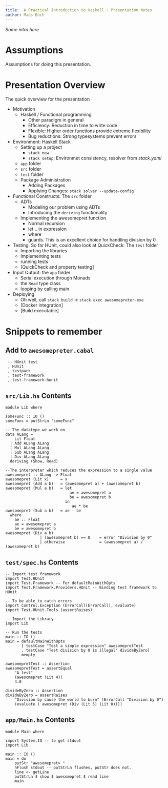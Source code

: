 ```yaml
---
title:  A Practical Introduction to Haskell - Presentation Notes
author: Mads Buch
---
```


_Some intro here_

# Assumptions
Assumptions for doing this presentation.

# Presentation Overview
The quick overview for the presentation

* Motivation
    - Haskell / Functional programming
        + Other paradigm in general
        + Efficiency: Reduction in time to write code
        + Flexible: Higher order functions provide extreme flexibility
        + Bug reductions: Strong typesystems prevent errors
* Environment: Haskell Stack
    - Setting up a project
        + `stack new`
        + `stack setup`: Environmet consistency, resolver from _stack.yaml_
    - `app` folder  
    - `src` folder
    - `test` folder
    - Package Administration
        + Adding Packages
        + Applying Changes: `stack solver --update-config`
* Functional Constructs: The `src` folder
    - ADTs
        + Modeling our problem using ADTs
        + Introducing the `deriving` functionality
    - Implementing the awesomepret function
        + Normal recursion
        + let .. in expression
        + where
        + guards. This is an excellent choice for handling division by 0
* Testing. So far HUnit, could also look at QuickCheck: The `test` folder
    - Importing the libraries
    - Implementing tests
    - running tests
    - [QuickCheck and property testing]
* Input Output: the `app` folder
    - Serial execution through Monads
    - the `Read` type class
    - looping by calling main
* Deploying
    - Oh well, call `stack build` -> `stack exec awesomepreter-exe`
    - [Docker integration]
    - [Build executable]

# Snippets to remember

## Add to `awesomepreter.cabal`

     -- HUnit test
     , HUnit
     , testpack
     , test-framework
     , test-framework-hunit

## `src/Lib.hs` Contents

    module Lib where

    someFunc :: IO ()
    someFunc = putStrLn "someFunc"

    -- The datatype we work on
    data ALang =
        Lit Float
      | Add ALang ALang
      | Mul ALang ALang
      | Sub ALang ALang
      | Div ALang ALang
      deriving (Show, Read)

    --The interpreter which reduces the expression to a single value
    awesomepret :: ALang -> Float
    awesomepret (Lit x)     = x
    awesomepret (Add a b)   = (awesomepret a) + (awesomepret b)
    awesomepret (Mul a b)   = let
                                ae = awesomepret a
                                be = awesomepret b
                              in
                                 ae * be
    awesomepret (Sub a b)   = ae - be
      where
        ae :: Float
        ae = awesomepret a
        be = awesomepret b
    awesomepret (Div a b)
                   | (awesomepret b) == 0    = error "Division by 0"
                   | otherwise               = (awesomepret a) / (awesomepret b) 

## `test/spec.hs` Contents

    -- Import test framework
    import Test.HUnit
    import Test.Framework -- For defaultMainWithOpts
    import Test.Framework.Providers.HUnit -- Binding test framework to HUnit

    -- To be able to catch errors
    import Control.Exception (ErrorCall(ErrorCall), evaluate)
    import Test.HUnit.Tools (assertRaises)

    -- Import the Library
    import Lib

    -- Run the tests
    main :: IO ()
    main = defaultMainWithOpts
           [ testCase "Test a simple expression" awesomepretTest
           , testCase "Test division by 0 is illegal" divideByZero]
           mempty

    awesomepretTest :: Assertion
    awesomepretTest = assertEqual
        "A test"
        (awesomepret (Lit 4))
        4.0

    divideByZero :: Assertion
    divideByZero = assertRaises 
        "Division by cause the world to burn" (ErrorCall "Division by 0")
        (evaluate ( awesomepret (Div (Lit 5) (Lit 0))))

## `app/Main.hs` Contents

    module Main where

    import System.IO -- to get stdout
    import Lib

    main :: IO ()
    main = do
        putStr "awesomepret> "
        hFlush stdout -- putStrLn flushes, putStr does not.
        line <- getLine
        putStrLn $ show $ awesomepret $ read line
        main